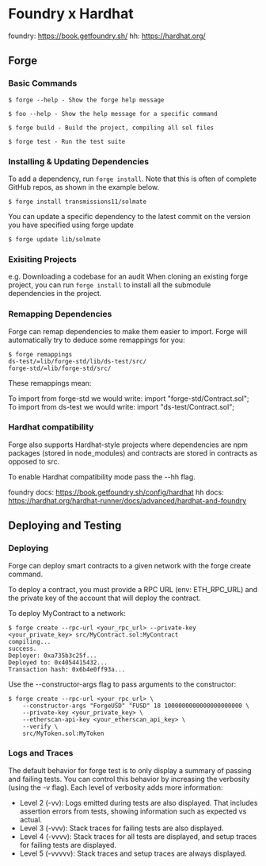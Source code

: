 # Foundry x Hardhat

foundry: https://book.getfoundry.sh/
hh: https://hardhat.org/

## Forge

### Basic Commands

```
$ forge --help - Show the forge help message

$ foo --help - Show the help message for a specific command

$ forge build - Build the project, compiling all sol files

$ forge test - Run the test suite
```

### Installing & Updating Dependencies
To add a dependency, run `forge install`.
Note that this is often of complete GitHub repos, as shown in the example below.

```
$ forge install transmissions11/solmate
```

You can update a specific dependency to the latest commit on the version you have specified using forge update <dep>

```
$ forge update lib/solmate
```

### Exisiting Projects
e.g. Downloading a codebase for an audit
When cloning an existing forge project, you can run `forge install` to install all the submodule dependencies in the project.

### Remapping Dependencies

Forge can remap dependencies to make them easier to import. Forge will automatically try to deduce some remappings for you:

```
$ forge remappings
ds-test/=lib/forge-std/lib/ds-test/src/
forge-std/=lib/forge-std/src/
```

These remappings mean:

To import from forge-std we would write: import "forge-std/Contract.sol";
To import from ds-test we would write: import "ds-test/Contract.sol";

### Hardhat compatibility
Forge also supports Hardhat-style projects where dependencies are npm packages (stored in node_modules) and contracts are stored in contracts as opposed to src.

To enable Hardhat compatibility mode pass the --hh flag.

foundry docs: https://book.getfoundry.sh/config/hardhat
hh docs: https://hardhat.org/hardhat-runner/docs/advanced/hardhat-and-foundry

## Deploying and Testing

### Deploying

Forge can deploy smart contracts to a given network with the forge create command.

To deploy a contract, you must provide a RPC URL (env: ETH_RPC_URL) and the private key of the account that will deploy the contract.

To deploy MyContract to a network:
```
$ forge create --rpc-url <your_rpc_url> --private-key <your_private_key> src/MyContract.sol:MyContract
compiling...
success.
Deployer: 0xa735b3c25f...
Deployed to: 0x4054415432...
Transaction hash: 0x6b4e0ff93a...
```

Use the --constructor-args flag to pass arguments to the constructor:
```
$ forge create --rpc-url <your_rpc_url> \
    --constructor-args "ForgeUSD" "FUSD" 18 1000000000000000000000 \
    --private-key <your_private_key> \
    --etherscan-api-key <your_etherscan_api_key> \
    --verify \
    src/MyToken.sol:MyToken
```

### Logs and Traces

The default behavior for forge test is to only display a summary of passing and failing tests. You can control this behavior by increasing the verbosity (using the -v flag). Each level of verbosity adds more information:

- Level 2 (-vv): Logs emitted during tests are also displayed. That includes assertion errors from tests, showing information such as expected vs actual.
- Level 3 (-vvv): Stack traces for failing tests are also displayed.
- Level 4 (-vvvv): Stack traces for all tests are displayed, and setup traces for failing tests are displayed.
- Level 5 (-vvvvv): Stack traces and setup traces are always displayed.